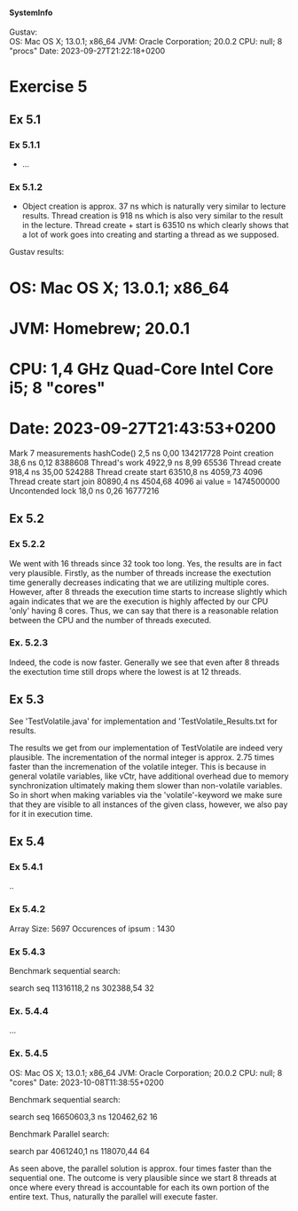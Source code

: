 #### SystemInfo
Gustav:  
    OS: Mac OS X; 13.0.1; x86_64
    JVM: Oracle Corporation; 20.0.2
    CPU: null; 8 "procs"
    Date: 2023-09-27T21:22:18+0200


# Exercise 5

## Ex 5.1
### Ex 5.1.1
- ...

### Ex 5.1.2
- Object creation is approx. 37 ns which is naturally very similar to lecture results.
Thread creation is 918 ns which is also very similar to the result in the lecture.
Thread create + start is 63510 ns which clearly shows that a lot of work goes into creating and starting a thread as we supposed.

Gustav results:

# OS:   Mac OS X; 13.0.1; x86_64
# JVM:  Homebrew; 20.0.1
# CPU:  1,4 GHz Quad-Core Intel Core i5; 8 "cores"
# Date: 2023-09-27T21:43:53+0200
Mark 7 measurements
hashCode()                            2,5 ns       0,00  134217728
Point creation                       38,6 ns       0,12    8388608
Thread's work                      4922,9 ns       8,99      65536
Thread create                       918,4 ns      35,00     524288
Thread create start               63510,8 ns    4059,73       4096
Thread create start join          80890,4 ns    4504,68       4096
ai value = 1474500000
Uncontended lock                     18,0 ns       0,26   16777216

## Ex 5.2
### Ex 5.2.2
We went with 16 threads since 32 took too long.
Yes, the results are in fact very plausible. Firstly, as the number of threads increase 
the exectution time generally decreases indicating that we are utilizing multiple cores.
However, after 8 threads the execution time starts to increase slightly which again
indicates that we are the execution is highly affected by our CPU 'only' having 8 cores.
Thus, we can say that there is a reasonable relation between the CPU and the number of threads executed.

### Ex. 5.2.3
Indeed, the code is now faster. Generally we see that even after 8 threads the exectution time still drops where the lowest is at 12 threads.

## Ex 5.3
See 'TestVolatile.java' for implementation and 'TestVolatile_Results.txt for results.

The results we get from our implementation of TestVolatile are indeed very plausible.
The incrementation of the normal integer is approx. 2.75 times faster than the incremenation of the volatile integer. This is because in general volatile variables, like vCtr, have additional overhead due to memory synchronization ultimately making them slower than non-volatile variables. So in short when making variables via the 'volatile'-keyword we make sure that they are visible to all instances of the given class, however, we also pay for it in execution time.

## Ex 5.4
### Ex 5.4.1
..
### Ex 5.4.2
Array Size: 5697
Occurences of ipsum : 1430

### Ex 5.4.3
Benchmark sequential search:

search seq                     11316118,2 ns  302388,54         32

### Ex. 5.4.4
...
### Ex. 5.4.5

OS:   Mac OS X; 13.0.1; x86_64
JVM:  Oracle Corporation; 20.0.2
CPU:  null; 8 "cores"
Date: 2023-10-08T11:38:55+0200


Benchmark sequential search:

search seq                     16650603,3 ns  120462,62         16

Benchmark Parallel search:

search par                      4061240,1 ns  118070,44         64

As seen above, the parallel solution is approx. four times faster than
the sequential one. The outcome is very plausible since we start 8 threads 
at once where every thread is accountable for each its own portion of the entire text.
Thus, naturally the parallel will execute faster.







